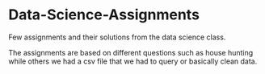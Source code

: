 # Data-Science-Assignments
Few assignments and their solutions from the data science class.

The assignments are based on different questions such as house hunting while others we had a csv file that we had to query or basically clean data.

